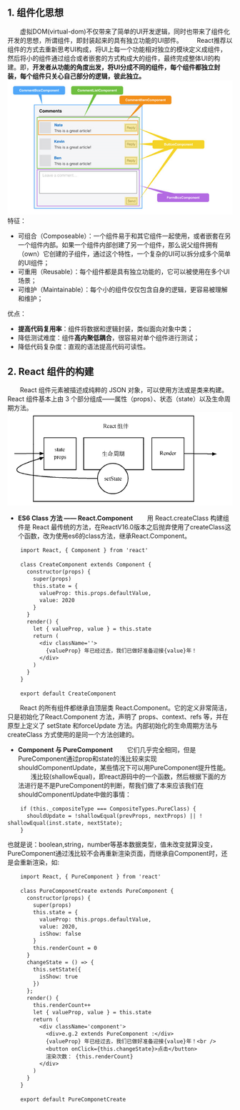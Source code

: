 ## 1. 组件化思想
&emsp;&emsp;虚拟DOM(virtual-dom)不仅带来了简单的UI开发逻辑，同时也带来了组件化开发的思想，所谓组件，即封装起来的具有独立功能的UI部件。
&emsp;&emsp;React推荐以组件的方式去重新思考UI构成，将UI上每一个功能相对独立的模块定义成组件，然后将小的组件通过组合或者嵌套的方式构成大的组件，最终完成整体UI的构建。即，**开发者从功能的角度出发，将UI分成不同的组件，每个组件都独立封装，每个组件只关心自己部分的逻辑，彼此独立。**
![](/images/图例2.png)
特征：
- 可组合（Composeable）：一个组件易于和其它组件一起使用，或者嵌套在另一个组件内部。如果一个组件内部创建了另一个组件，那么说父组件拥有（own）它创建的子组件，通过这个特性，一个复杂的UI可以拆分成多个简单的UI组件；
- 可重用（Reusable）：每个组件都是具有独立功能的，它可以被使用在多个UI场景；
- 可维护（Maintainable）：每个小的组件仅仅包含自身的逻辑，更容易被理解和维护；

优点：
- **提高代码复用率**：组件将数据和逻辑封装，类似面向对象中类；
- 降低测试难度：组件**高内聚低耦合**，很容易对单个组件进行测试；
- 降低代码复杂度：直观的语法提高代码可读性。

## 2. React 组件的构建
&emsp;&emsp;React 组件元素被描述成纯粹的 JSON 对象，可以使用方法或是类来构建。React 组件基本上由 3 个部分组成——属性（props）、状态（state）以及生命周期方法。
![](/images/图例3.png)

- **ES6 Class 方法 —— React.Component**
&emsp;&emsp;用 React.createClass 构建组件是 React 最传统的方法，在ReactV16.0版本之后抛弃使用了createClass这个函数，改为使用es6的class方法，继承React.Component。
```
    import React, { Component } from 'react'

    class CreateComponent extends Component {
      constructor(props) {
        super(props)
        this.state = {
          valueProp: this.props.defaultValue,
          value: 2020
        }
      }
      render() {
        let { valueProp, value } = this.state
        return (
          <div className=''>
            {valueProp} 年已经过去，我们已做好准备迎接{value}年！
          </div>
        )
      }
    }

    export default CreateComponent
```
&emsp;&emsp;React 的所有组件都继承自顶层类 React.Component。它的定义非常简洁，只是初始化了React.Component 方法，声明了 props、context、refs 等，并在原型上定义了 setState 和forceUpdate 方法。内部初始化的生命周期方法与 createClass 方式使用的是同一个方法创建的。
- **Component 与 PureComponent**
&emsp;&emsp;它们几乎完全相同，但是PureComponent通过prop和state的浅比较来实现shouldComponentUpdate，某些情况下可以用PureComponent提升性能。
&emsp;&emsp;浅比较(shallowEqual)，即react源码中的一个函数，然后根据下面的方法进行是不是PureComponent的判断，帮我们做了本来应该我们在shouldComponentUpdate中做的事情：
```
    if (this._compositeType === CompositeTypes.PureClass) {
      shouldUpdate = !shallowEqual(prevProps, nextProps) || ! shallowEqual(inst.state, nextState);
    }
```
也就是说：boolean,string，number等基本数据类型，值未改变就算没变，PureComponent通过浅比较不会再重新渲染页面，而继承自Component时，还是会重新渲染，如:
```
    import React, { PureComponent } from 'react'

    class PureComponetCreate extends PureComponent {
      constructor(props) {
        super(props)
        this.state = {
          valueProp: this.props.defaultValue,
          value: 2020,
          isShow: false
        }
        this.renderCount = 0
      }
      changeState = () => {
        this.setState({
          isShow: true
        })
      };
      render() {
        this.renderCount++
        let { valueProp, value } = this.state
        return (
          <div className='component'>
            <div>e.g.2 extends PureComponent :</div>
            {valueProp} 年已经过去，我们已做好准备迎接{value}年！<br />
            <button onClick={this.changeState}>点击</button>
            渲染次数： {this.renderCount}
          </div>
        )
      }
    }

    export default PureComponetCreate
```
